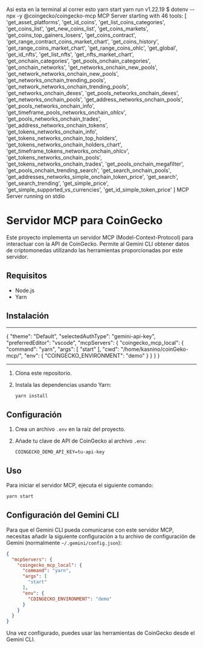 Asi esta en la terminal al correr esto yarn start
yarn run v1.22.19
$ dotenv -- npx -y @coingecko/coingecko-mcp
MCP Server starting with 46 tools: [
  'get_asset_platforms',
  'get_id_coins',
  'get_list_coins_categories',
  'get_coins_list',
  'get_new_coins_list',
  'get_coins_markets',
  'get_coins_top_gainers_losers',
  'get_coins_contract',
  'get_range_contract_coins_market_chart',
  'get_coins_history',
  'get_range_coins_market_chart',
  'get_range_coins_ohlc',
  'get_global',
  'get_id_nfts',
  'get_list_nfts',
  'get_nfts_market_chart',
  'get_onchain_categories',
  'get_pools_onchain_categories',
  'get_onchain_networks',
  'get_networks_onchain_new_pools',
  'get_network_networks_onchain_new_pools',
  'get_networks_onchain_trending_pools',
  'get_network_networks_onchain_trending_pools',
  'get_networks_onchain_dexes',
  'get_pools_networks_onchain_dexes',
  'get_networks_onchain_pools',
  'get_address_networks_onchain_pools',
  'get_pools_networks_onchain_info',
  'get_timeframe_pools_networks_onchain_ohlcv',
  'get_pools_networks_onchain_trades',
  'get_address_networks_onchain_tokens',
  'get_tokens_networks_onchain_info',
  'get_tokens_networks_onchain_top_holders',
  'get_tokens_networks_onchain_holders_chart',
  'get_timeframe_tokens_networks_onchain_ohlcv',
  'get_tokens_networks_onchain_pools',
  'get_tokens_networks_onchain_trades',
  'get_pools_onchain_megafilter',
  'get_pools_onchain_trending_search',
  'get_search_onchain_pools',
  'get_addresses_networks_simple_onchain_token_price',
  'get_search',
  'get_search_trending',
  'get_simple_price',
  'get_simple_supported_vs_currencies',
  'get_id_simple_token_price'
]
MCP Server running on stdio


# Servidor MCP para CoinGecko

Este proyecto implementa un servidor MCP (Model-Context-Protocol) para interactuar con la API de CoinGecko. Permite al Gemini CLI obtener datos de criptomonedas utilizando las herramientas proporcionadas por este servidor.

## Requisitos

- Node.js
- Yarn

## Instalación


-------------------------------------------

{
  "theme": "Default",
  "selectedAuthType": "gemini-api-key",
  "preferredEditor": "vscode",
  "mcpServers": {
    "coingecko_mcp_local": {
      "command": "yarn",
      "args": [
        "start"
      ],
      "cwd": "/home/kasnino/coinGeko-mcp/",
      "env": {
        "COINGECKO_ENVIRONMENT": "demo"
      }
    }
  }
}


------------------------------------------------
1. Clona este repositorio.
2. Instala las dependencias usando Yarn:

   ```bash
   yarn install
   ```

## Configuración

1.  Crea un archivo `.env` en la raíz del proyecto.
2.  Añade tu clave de API de CoinGecko al archivo `.env`:

    ```
    COINGECKO_DEMO_API_KEY=tu-api-key
    ```

## Uso

Para iniciar el servidor MCP, ejecuta el siguiente comando:

```bash
yarn start
```

## Configuración del Gemini CLI

Para que el Gemini CLI pueda comunicarse con este servidor MCP, necesitas añadir la siguiente configuración a tu archivo de configuración de Gemini (normalmente `~/.gemini/config.json`):

```json
{
  "mcpServers": {
    "coingecko_mcp_local": {
      "command": "yarn",
      "args": [
        "start"
      ],
      "env": {
        "COINGECKO_ENVIRONMENT": "demo"
      }
    }
  }
}
```

Una vez configurado, puedes usar las herramientas de CoinGecko desde el Gemini CLI.

